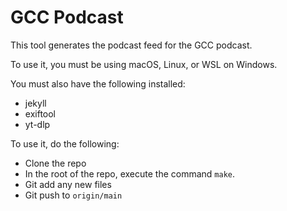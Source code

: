 # GCC Podcast

This tool generates the podcast feed for the GCC podcast.

To use it, you must be using macOS, Linux, or WSL on Windows.

You must also have the following installed:

- jekyll
- exiftool
- yt-dlp

To use it, do the following:

- Clone the repo
- In the root of the repo, execute the command `make`.
- Git add any new files
- Git push to `origin/main`
